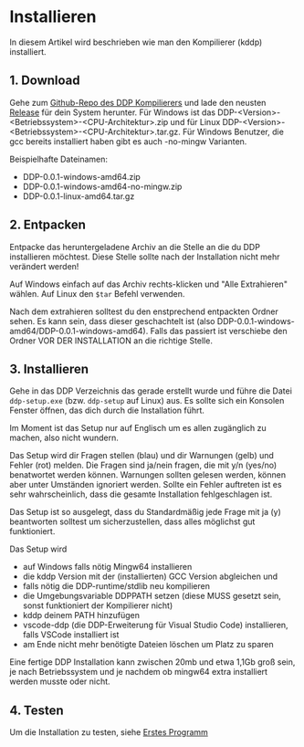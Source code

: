 # Installieren

<to-do></to-do>

In diesem Artikel wird beschrieben wie man den Kompilierer (kddp) installiert.

## 1. Download

Gehe zum [Github-Repo des DDP Kompilierers](https://github.com/DDP-Projekt/Kompilierer) und lade den neusten [Release](https://github.com/DDP-Projekt/Kompilierer/releases) für dein System herunter.
Für Windows ist das DDP-&lt;Version&gt;-&lt;Betriebssystem&gt;-&lt;CPU-Architektur&gt;.zip und für Linux DDP-&lt;Version&gt;-&lt;Betriebssystem&gt;-&lt;CPU-Architektur&gt;.tar.gz.
Für Windows Benutzer, die gcc bereits installiert haben gibt es auch -no-mingw Varianten.

Beispielhafte Dateinamen:
- DDP-0.0.1-windows-amd64.zip
- DDP-0.0.1-windows-amd64-no-mingw.zip
- DDP-0.0.1-linux-amd64.tar.gz

## 2. Entpacken

Entpacke das heruntergeladene Archiv an die Stelle an die du DDP installieren möchtest.
Diese Stelle sollte nach der Installation nicht mehr verändert werden!

Auf Windows einfach auf das Archiv rechts-klicken und "Alle Extrahieren" wählen.
Auf Linux den `$tar` Befehl verwenden.

Nach dem extrahieren solltest du den enstprechend entpackten Ordner sehen. Es kann sein, dass dieser geschachtelt ist (also DDP-0.0.1-windows-amd64/DDP-0.0.1-windows-amd64). Falls das passiert ist verschiebe den Ordner VOR DER INSTALLATION an die richtige Stelle.

## 3. Installieren

Gehe in das DDP Verzeichnis das gerade erstellt wurde und führe die Datei `ddp-setup.exe` (bzw. `ddp-setup` auf Linux) aus. 
Es sollte sich ein Konsolen Fenster öffnen, das dich durch die Installation führt.

Im Moment ist das Setup nur auf Englisch um es allen zugänglich zu machen, also nicht wundern.

Das Setup wird dir Fragen stellen (blau) und dir Warnungen (gelb) und Fehler (rot) melden.
Die Fragen sind ja/nein fragen, die mit y/n (yes/no) benatwortet werden können.
Warnungen sollten gelesen werden, können aber unter Umständen ignoriert werden.
Sollte ein Fehler auftreten ist es sehr wahrscheinlich, dass die gesamte Installation fehlgeschlagen ist.

Das Setup ist so ausgelegt, dass du Standardmäßig jede Frage mit ja (y) beantworten solltest um sicherzustellen, dass alles möglichst gut funktioniert.

Das Setup wird
* auf Windows falls nötig Mingw64 installieren
* die kddp Version mit der (installierten) GCC Version abgleichen und
* falls nötig die DDP-runtime/stdlib neu kompilieren
* die Umgebungsvariable DDPPATH setzen (diese MUSS gesetzt sein, sonst funktioniert der Kompilierer nicht)
* kddp deinem PATH hinzufügen
* vscode-ddp (die DDP-Erweiterung für Visual Studio Code) installieren, falls VSCode installiert ist
* am Ende nicht mehr benötigte Dateien löschen um Platz zu sparen

Eine fertige DDP Installation kann zwischen 20mb und etwa 1,1Gb groß sein, je nach Betriebssystem und je nachdem ob mingw64 extra installiert werden musste oder nicht.

## 4. Testen

Um die Installation zu testen, siehe [Erstes Programm](?p=Einstieg/Erstes%20Programm)